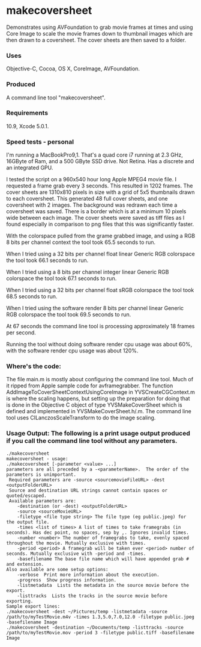 makecoversheet
=========

Demonstrates using AVFoundation to grab movie frames at times and using Core Image to scale the movie frames down to thumbnail images which are then drawn to a coversheet. The cover sheets are then saved to a folder.

### Uses

Objective-C, Cocoa, OS X, CoreImage, AVFoundation.

### Produced

A command line tool "makecoversheet".

### Requirements

10.9, Xcode 5.0.1.

### Speed tests - personal

I'm running a MacBookPro9,1. That's a quad core i7 running at 2.3 GHz, 16GByte of Ram, and a 500 GByte SSD drive. Not Retina. Has a discrete and an integrated GPU.

I tested the script on a 960x540 hour long Apple MPEG4 movie file.
I requested a frame grab every 3 seconds. This resulted in 1202 frames. The cover sheets are 1310x810 pixels in size with a grid of 5x5 thumbnails drawn to each coversheet. This generated 48 full cover sheets, and one coversheet with 2 images. The background was redrawn each time a coversheet was saved. There is a border which is at a minimum 10 pixels wide between each image. The cover sheets were saved as tiff files as I found especially in comparison to png files that this was significantly faster.

With the colorspace pulled from the grame grabbed image, and using a RGB 8 bits per channel context the tool took 65.5 seconds to run.

When I tried using a 32 bits per channel float linear Generic RGB colorspace the tool took 66.1 seconds to run.

When I tried using a 8 bits per channel integer linear Generic RGB colorspace the tool took 67.1 seconds to run.

When I tried using a 32 bits per channel float sRGB colorspace the tool took 68.5 seconds to run.

When I tried using the software render 8 bits per channel linear Generic RGB colorspace the tool took 69.5 seconds to run.

At 67 seconds the command line tool is processing approximately 18 frames per second.

Running the tool without doing software render cpu usage was about 60%, with the software render cpu usage was about 120%.

### Where's the code:

The file main.m is mostly about configuring the command line tool. Much of it ripped from Apple sample code for avframegrabber. The function AddImageToCoverSheetContextUsingCoreImage in YVSCreateCGContext.m is where the scaling happens, but setting up the preparation for doing that is done in the Objective C object of type YVSMakeCoverSheet which is defined and implemented in YVSMakeCoverSheet.h/.m. The command line tool uses CILanczosScaleTransform to do the image scaling.

### Usage Output: The following is a print usage output produced if you call the command line tool without any parameters.

	./makecoversheet
	makecoversheet - usage:
	./makecoversheet [-parameter <value> ...]
	parameters are all preceded by a -<parameterName>.  The order of the parameters is unimportant.
	 Required parameters are -source <sourcemovieFileURL> -dest <outputFolderURL>
	 Source and destination URL strings cannot contain spaces or quoted/escaped.
	 Available parameters are:
	 	-destination (or -dest) <outputFolderURL>
	 	-source <sourceMovieURL>
	 	-filetype <file type string> The file type (eg public.jpeg) for the output file.
		-times <list of times> A list of times to take framegrabs (in seconds). Has dec point, no spaces, sep by ,. Ignores invalid times.
		-number <number> The number of framegrabs to take, evenly spaced throughout the movie. Mutually exclusive with times.
		-period <period> A framegrab will be taken ever <period> number of seconds. Mutually exclusive with -period and -times.
		-basefilename The base file name which will have appended grab # and extension.
	Also available are some setup options:
		-verbose  Print more information about the execution.
		-progress  Show progress information.
		-listmetadata  Lists the metadata in the source movie before the export.  
		-listtracks  Lists the tracks in the source movie before exporting.  
	Sample export lines:
	./makecoversheet -dest ~/Pictures/temp -listmetadata -source /path/to/myTestMovie.m4v -times 1.3,5.0,7.0,12.0 -filetype public.jpeg -basefilename Image
	./makecoversheet -destination ~/Documents/temp -listtracks -source /path/to/myTestMovie.mov -period 3 -filetype public.tiff -basefilename Image
